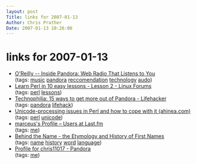 ```yaml
---
layout: post
Title: links for 2007-01-13  
Author: Chris Prather
Date: 2007-01-13 10:26:06
---
```


# links for 2007-01-13
<ul class="delicious">
	<li>
		<div class="delicious-link"><a href="http://www.oreillynet.com/pub/a/oreilly/digitalmedia/2006/08/17/inside-pandora-web-radio.html?page=1">O'Reilly -- Inside Pandora: Web Radio That Listens to You</a></div>
		<div class="delicious-tags">(tags: <a href="http://del.icio.us/perigrin/music">music</a> <a href="http://del.icio.us/perigrin/pandora">pandora</a> <a href="http://del.icio.us/perigrin/reccomendation">reccomendation</a> <a href="http://del.icio.us/perigrin/technology">technology</a> <a href="http://del.icio.us/perigrin/audo">audo</a>)</div>
	</li>
	<li>
		<div class="delicious-link"><a href="http://www.linuxforums.org/programming/learn_perl_in_10_easy_lessons__lesson_2.html">Learn Perl in 10 easy lessons - Lesson 2 - Linux Forums</a></div>
		<div class="delicious-tags">(tags: <a href="http://del.icio.us/perigrin/perl">perl</a> <a href="http://del.icio.us/perigrin/lessons">lessons</a>)</div>
	</li>
	<li>
		<div class="delicious-link"><a href="http://lifehacker.com/software/pandora/technophilia-15-ways-to-get-more-out-of-pandora-201072.php">Technophilia: 15 ways to get more out of Pandora - Lifehacker</a></div>
		<div class="delicious-tags">(tags: <a href="http://del.icio.us/perigrin/pandora">pandora</a> <a href="http://del.icio.us/perigrin/lifehack">lifehack</a>)</div>
	</li>
	<li>
		<div class="delicious-link"><a href="http://www.ahinea.com/en/tech/perl-unicode-struggle.html#wide-warning">Unicode-processing issues in Perl and how to cope with it (ahinea.com)</a></div>
		<div class="delicious-tags">(tags: <a href="http://del.icio.us/perigrin/perl">perl</a> <a href="http://del.icio.us/perigrin/unicode">unicode</a>)</div>
	</li>
	<li>
		<div class="delicious-link"><a href="http://www.last.fm/user/marceus/">marceus's Profile – Users at Last.fm</a></div>
		<div class="delicious-tags">(tags: <a href="http://del.icio.us/perigrin/me">me</a>)</div>
	</li>
	<li>
		<div class="delicious-link"><a href="http://behindthename.com/">Behind the Name - the Etymology and History of First Names</a></div>
		<div class="delicious-tags">(tags: <a href="http://del.icio.us/perigrin/name">name</a> <a href="http://del.icio.us/perigrin/history">history</a> <a href="http://del.icio.us/perigrin/word">word</a> <a href="http://del.icio.us/perigrin/language">language</a>)</div>
	</li>
	<li>
		<div class="delicious-link"><a href="http://www.pandora.com/people/chris11017">Profile for chris11017 - Pandora</a></div>
		<div class="delicious-tags">(tags: <a href="http://del.icio.us/perigrin/me">me</a>)</div>
	</li>
</ul>

